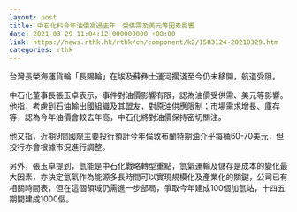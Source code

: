 ```yaml
---
layout: post
title: 中石化料今年油價高過去年　受供需及美元等因素影響
date: 2021-03-29 11:04:12.000000000 +08:00
link: https://news.rthk.hk/rthk/ch/component/k2/1583124-20210329.htm
categories: rthk
---
```


台灣長榮海運貨輪「長賜輪」在埃及蘇彝士運河擱淺至今仍未移開，航道受阻。

中石化董事長張玉卓表示，事件對油價影響有限，認為油價受供需、美元等影響。他指，考慮到石油輸出國組織及其盟友，對原油供應限制；市場需求增長、庫存等，認為今年油價會較去年高，中石化將對油價保持密切關注。

他又指，近期9間國際主要投行預計今年倫敦布蘭特期油介乎每桶60-70美元，但投行亦會根據市況進行調整。

另外，張玉卓提到，氫能是中石化戰略轉型重點，氫氣運輸及儲存是成本的變化最大因素，亦決定氫氣作為能源多長時間可以實現規模化及產業化的關鍵，公司已有相關時間表，但在這個領域仍需進一步部局，爭取今年建成100個加氫站，十四五期間建成1000個。
